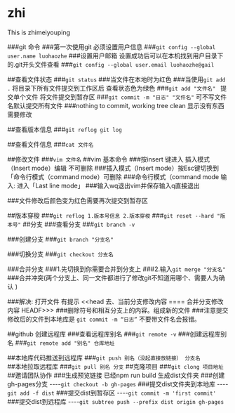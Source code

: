 # zhi
This is zhimeiyouping


###git 命令 
###第一次使用git 必须设置用户信息 
###`git config --global user.name luohaozhe` 
###设置用户邮箱 设置成功后可以在本机找到用户目录下的.git开头文件查看
###`git config --global user.email luohaozhe@gail` 

##查看文件状态 
###`git status` 
###当文件在本地时为红色
###当使用`git add .`  将目录下所有文件提交到工作区后 查看状态色为绿色
###`git add "文件名" ` 提交单个文件 将文件提交到暂存区
###`git commit -m "日志" "文件名"` 可不写文件名默认提交所有文件 
###nothing to commit, working tree clean 显示没有东西需要修改

##查看版本信息
###`git reflog git log`

##查看文件信息
###`cat 文件名`

##修改文件 
###`vim 文件名` 
##vim 基本命令 
###按insert 键进入 插入模式（Insert mode）编辑 不可删除 
###插入模式（Insert mode）按Esc键切换到「命令行模式（command mode）可删除 
###命令行模式（command mode 输入: 进入「Last line mode」
###输入wq退出vim并保存输入q直接退出

###文件修改后颜色变为红色需要再次提交到暂存区

##版本穿梭 
###`git reflog 1.版本号信息 2.版本穿梭` 
###`git reset --hard "版本号"`
##分支 
###查看分支
###`git branch -v`

###创建分支 
###`git branch "分支名"` 

###切换分支 
###`git checkout 分支名` 

###合并分支 
###1.先切换到你需要合并到分支上
###2.输入`git merge "分支名"` 
###合并冲突(两个分支上、同一文件都进行了修改git不知道用哪个、需要人为确认 )

###解决: 打开文件 有提示 <<head 去、当前分支修改内容 ==== 合并分支修改内容 HEADF>>> 
###删除符号和相互分支上的内容。组成新的文件 
###注意提交修改后的文件到本地库是 `git commit -m “日志”` 不要带文件名会报错。

##github 创建远程库 
###查看远程库别名 
###`git remote -v` 
###创建远程库别名
###`git remote add "别名" 仓库地址` 

##本地库代码推送到远程库
###`git push 别名（没起直接放链接） 分支名`  
##本地拉取远程库 
###`git pull 别名 分支` 
##克隆项目
###`git clong 项目地址` 
##邀请团队协作
###生成预览链接
已经npm run build 生成dist文件夹
###创建gh-pages分支
----`git checkout -b gh-pages`
###提交dist文件夹到本地库
----`git add -f dist`
###提交dist到暂存区
----`git commit -m 'first commit'`
###提交dist到远程库
----`git subtree push --prefix dist origin gh-pages`

